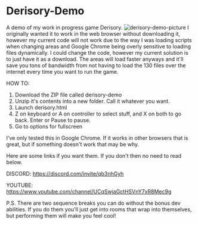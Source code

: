 # Derisory-Demo
A demo of my work in progress game Derisory.
![derisory-demo-picture](https://user-images.githubusercontent.com/94314052/141704647-ee7459f3-f05b-406d-a3cd-c550d3d52de2.png)
I originally wanted it to work in the web browser without downloading it, however my current code will not work due to the way I was loading scripts when changing areas and Google Chrome being overly sensitive to loading files dynamically. I could change the code, however my current solution is to just have it as a download. The areas will load faster anyways and it'll save you tons of bandwidth from not having to load the 130 files over the internet every time you want to run the game.

HOW TO:
 1. Download the ZIP file called derisory-demo
 2. Unzip it's contents into a new folder. Call it whatever you want.
 3. Launch derisory.html
 4. Z on keyboard or A on controller to select stuff, and X on both to go back. Enter or Pause to pause.
 5. Go to options for fullscreen

I've only tested this in Google Chrome. If it works in other browsers that is great, but if something doesn't work that may be why.

Here are some links if you want them. If you don't then no need to read below.

DISCORD: https://discord.com/invite/qb3nhGyh

YOUTUBE: https://www.youtube.com/channel/UCqSwjaGctHSVnY7xR8Mec9g



P.S. There are two sequence breaks you can do without the bonus dev abilities. If you do them you'll just get into rooms that wrap into themselves, but performing them will make you feel cool!

